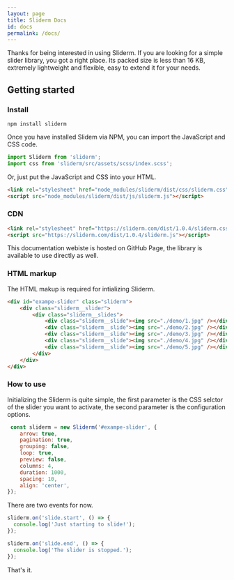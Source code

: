 ```yaml
---
layout: page
title: Sliderm Docs
id: docs
permalink: /docs/
---
```


Thanks for being interested in using Sliderm. If you are looking for a simple slider library, you got a right place. Its packed size is less than 16 KB, extremely lightweight and flexible, easy to extend it for your needs.

## Getting started

### Install

```
npm install sliderm
```

Once you have installed Slidem via NPM, you can import the JavaScript and CSS code.

```javascript
import Sliderm from 'sliderm';
import css from 'sliderm/src/assets/scss/index.scss';
```

Or, just put the JavaScript and CSS into your HTML.

```html
<link rel="stylesheet" href="node_modules/sliderm/dist/css/sliderm.css">
<script src="node_modules/sliderm/dist/js/sliderm.js"></script>
```

### CDN

```html
<link rel="stylesheet" href="https://sliderm.com/dist/1.0.4/sliderm.css">
<script src="https://sliderm.com/dist/1.0.4/sliderm.js"></script>
```

This documentation webiste is hosted on GitHub Page, the library is available to use directly as well.

### HTML markup

The HTML makup is required for intializing Sliderm.

```html
<div id="exampe-slider" class="sliderm">
    <div class="sliderm__slider">
        <div class="sliderm__slides">
            <div class="sliderm__slide"><img src="./demo/1.jpg" /></div>
            <div class="sliderm__slide"><img src="./demo/2.jpg" /></div>
            <div class="sliderm__slide"><img src="./demo/3.jpg" /></div>
            <div class="sliderm__slide"><img src="./demo/4.jpg" /></div>
            <div class="sliderm__slide"><img src="./demo/5.jpg" /></div>
        </div>
    </div>
</div>
```

### How to use

Initializing the Sliderm is quite simple, the first parameter is the CSS selctor of the slider you want to activate, the second parameter is the configuration options.

```javascript
 const sliderm = new Sliderm('#exampe-slider', {
    arrow: true,
    pagination: true,
    grouping: false,
    loop: true,
    preview: false,
    columns: 4,
    duration: 1000,
    spacing: 10,
    align: 'center',
});
```

There are two events for now.

```javascript
sliderm.on('slide.start', () => {
  console.log('Just starting to slide!');
});

sliderm.on('slide.end', () => {
  console.log('The slider is stopped.');
});
```

That's it.
